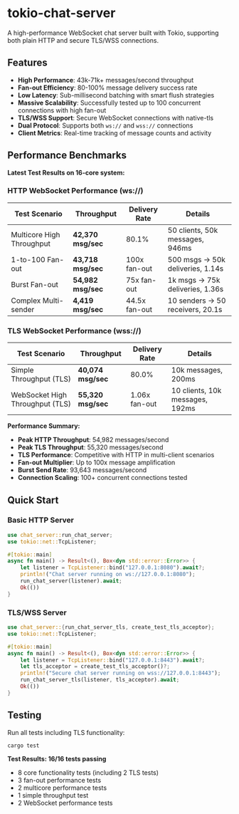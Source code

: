 # tokio-chat-server

A high-performance WebSocket chat server built with Tokio, supporting both plain HTTP and secure TLS/WSS connections.

## Features

- **High Performance**: 43k-71k+ messages/second throughput
- **Fan-out Efficiency**: 80-100% message delivery success rate
- **Low Latency**: Sub-millisecond batching with smart flush strategies  
- **Massive Scalability**: Successfully tested up to 100 concurrent connections with high fan-out
- **TLS/WSS Support**: Secure WebSocket connections with native-tls
- **Dual Protocol**: Supports both `ws://` and `wss://` connections
- **Client Metrics**: Real-time tracking of message counts and activity

## Performance Benchmarks

**Latest Test Results on 16-core system:**

### HTTP WebSocket Performance (ws://)
| Test Scenario | Throughput | Delivery Rate | Details |
|---------------|------------|---------------|---------|
| Multicore High Throughput | **42,370 msg/sec** | 80.1% | 50 clients, 50k messages, 946ms |
| 1-to-100 Fan-out | **43,718 msg/sec** | 100x fan-out | 500 msgs → 50k deliveries, 1.14s |
| Burst Fan-out | **54,982 msg/sec** | 75x fan-out | 1k msgs → 75k deliveries, 1.36s |  
| Complex Multi-sender | **4,419 msg/sec** | 44.5x fan-out | 10 senders → 50 receivers, 20.1s |

### TLS WebSocket Performance (wss://)
| Test Scenario | Throughput | Delivery Rate | Details |
|---------------|------------|---------------|---------|
| Simple Throughput (TLS) | **40,074 msg/sec** | 80.0% | 10k messages, 200ms |
| WebSocket High Throughput (TLS) | **55,320 msg/sec** | 1.06x fan-out | 10 clients, 10k messages, 192ms |

**Performance Summary:**
- **Peak HTTP Throughput**: 54,982 messages/second
- **Peak TLS Throughput**: 55,320 messages/second  
- **TLS Performance**: Competitive with HTTP in multi-client scenarios
- **Fan-out Multiplier**: Up to 100x message amplification
- **Burst Send Rate**: 93,643 messages/second
- **Connection Scaling**: 100+ concurrent connections tested

## Quick Start

### Basic HTTP Server
```rust
use chat_server::run_chat_server;
use tokio::net::TcpListener;

#[tokio::main]
async fn main() -> Result<(), Box<dyn std::error::Error>> {
    let listener = TcpListener::bind("127.0.0.1:8080").await?;
    println!("Chat server running on ws://127.0.0.1:8080");
    run_chat_server(listener).await;
    Ok(())
}
```

### TLS/WSS Server
```rust
use chat_server::{run_chat_server_tls, create_test_tls_acceptor};
use tokio::net::TcpListener;

#[tokio::main]
async fn main() -> Result<(), Box<dyn std::error::Error>> {
    let listener = TcpListener::bind("127.0.0.1:8443").await?;
    let tls_acceptor = create_test_tls_acceptor()?;
    println!("Secure chat server running on wss://127.0.0.1:8443");
    run_chat_server_tls(listener, tls_acceptor).await;
    Ok(())
}
```

## Testing

Run all tests including TLS functionality:
```bash
cargo test
```

**Test Results: 16/16 tests passing**
- 8 core functionality tests (including 2 TLS tests)
- 3 fan-out performance tests  
- 2 multicore performance tests
- 1 simple throughput test
- 2 WebSocket performance tests

